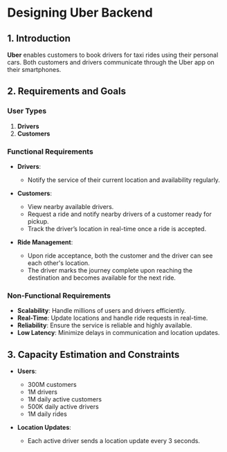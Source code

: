 # Designing Uber Backend

## 1. Introduction

**Uber** enables customers to book drivers for taxi rides using their personal cars. Both customers and drivers communicate through the Uber app on their smartphones.

## 2. Requirements and Goals

### User Types

1. **Drivers**
2. **Customers**

### Functional Requirements

- **Drivers**:
  - Notify the service of their current location and availability regularly.
  
- **Customers**:
  - View nearby available drivers.
  - Request a ride and notify nearby drivers of a customer ready for pickup.
  - Track the driver’s location in real-time once a ride is accepted.

- **Ride Management**:
  - Upon ride acceptance, both the customer and the driver can see each other's location.
  - The driver marks the journey complete upon reaching the destination and becomes available for the next ride.

### Non-Functional Requirements

- **Scalability**: Handle millions of users and drivers efficiently.
- **Real-Time**: Update locations and handle ride requests in real-time.
- **Reliability**: Ensure the service is reliable and highly available.
- **Low Latency**: Minimize delays in communication and location updates.

## 3. Capacity Estimation and Constraints

- **Users**:
  - 300M customers
  - 1M drivers
  - 1M daily active customers
  - 500K daily active drivers
  - 1M daily rides

- **Location Updates**:
  - Each active driver sends a location update every 3 seconds.
